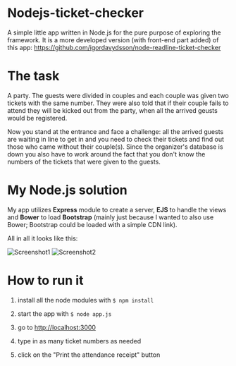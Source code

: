 # Nodejs-ticket-checker

A simple little app written in Node.js for the pure purpose of exploring the framework. It is a more developed version (with front-end part added) of this app: https://github.com/igordavydsson/node-readline-ticket-checker

# The task

A party. The guests were divided in couples and each couple was given two tickets with the same number. They were also told that if their couple fails to attend they will be kicked out from the party, when all the arrived geusts would be registered.

Now you stand at the entrance and face a challenge: all the arrived guests are waiting in line to get in and you need to check their tickets and find out those who came without their couple(s). Since the organizer's database is down you also have to work around the fact that you don't know the numbers of the tickets that were given to the guests.

# My Node.js solution

My app utilizes **Express** module to create a server, **EJS** to handle the views and **Bower** to load **Bootstrap** (mainly just because I wanted to also use Bower; Bootstrap could be loaded with a simple CDN link).

All in all it looks like this:

![Screenshot1](/../screenshots/screenshot1.png?raw=true "Front page screenshot")
![Screenshot2](/../screenshots/screenshot2.png?raw=true "Second page screenshot")

# How to run it

1. install all the node modules with `$ npm install`

2. start the app with `$ node app.js`

3. go to <http://localhost:3000>

4. type in as many ticket numbers as needed

5. click on the "Print the attendance receipt" button
